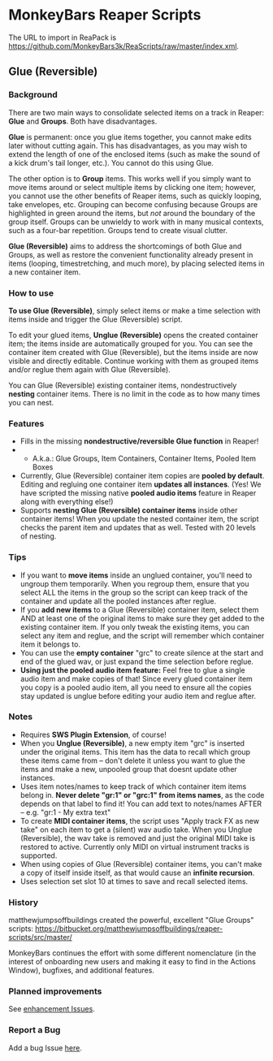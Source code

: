 # MonkeyBars Reaper Scripts

The URL to import in ReaPack is https://github.com/MonkeyBars3k/ReaScripts/raw/master/index.xml.


## Glue (Reversible)

### Background

There are two main ways to consolidate selected items on a track in Reaper: **Glue** and **Groups**. Both have disadvantages. 

**Glue** is permanent: once you glue items together, you cannot make edits later without cutting again. This has disadvantages, as you may wish to extend the length of one of the enclosed items (such as make the sound of a kick drum's tail longer, etc.). You cannot do this using Glue.

The other option is to **Group** items. This works well if you simply want to  move items around or select multiple items by clicking one item; however, you cannot use the other benefits of Reaper items, such as quickly looping, take envelopes, etc. Grouping can become confusing because Groups are highlighted in green around the items, but *not* around the boundary of the group itself. Groups can be unwieldy to work with in many musical contexts, such as a four-bar repetition. Groups tend to create visual clutter.

**Glue (Reversible)** aims to address the shortcomings of both Glue and Groups, as well as restore the convenient functionality already present in items (looping, timestretching, and much more), by placing selected items in a new container item.

### How to use

**To use Glue (Reversible)**, simply select items or make a time selection with items inside and trigger the Glue (Reversible) script.

To edit your glued items, **Unglue (Reversible)** opens the created container item; the items inside are automatically grouped for you. You can see the container item created with Glue (Reversible), but the items inside are now visible and directly editable. Continue working with them as grouped items and/or reglue them again with Glue (Reversible). 

You can  Glue (Reversible) existing container items, nondestructively **nesting** container items. There is no limit in the code as to how many times you can nest.

### Features
- Fills in the missing **nondestructive/reversible Glue function** in Reaper!
- - A.k.a.: Glue Groups, Item Containers, Container Items, Pooled Item Boxes
- Currently, Glue (Reversible) container item copies are **pooled by default**. Editing and regluing one container item **updates all instances**. (Yes! We have scripted the missing native **pooled audio items** feature in Reaper along with everything else!)
- Supports **nesting Glue (Reversible) container items** inside other container items! When you update the nested container item, the script checks the parent item and updates that as well. Tested with 20 levels of nesting.

### Tips
- If you want to **move items** inside an unglued container, you'll need to ungroup them temporarily. When you regroup them, ensure that you select ALL the items in the group so the script can keep track of the container and update all the pooled instances after reglue.
- If you **add new items** to a Glue (Reversible) container item, select them AND at least one of the original items to make sure they get added to the existing container item. If you only tweak the existing items, you can select any item and reglue, and the script will remember which container item it belongs to.
- You can use the **empty container** "grc" to create silence at the start and end of the glued wav, or just expand the time selection before reglue.
- **Using just the pooled audio item feature:** Feel free to glue a single audio item and make copies of that! Since every glued container item you copy is a pooled audio item, all you need to ensure all the copies stay updated is unglue before editing your audio item and reglue after.

### Notes
- Requires **SWS Plugin Extension**, of course!
- When you **Unglue (Reversible)**, a new empty item "grc" is inserted under the original items. This item has the data to recall which group these items came from – don't delete it unless you want to glue the items and make a new, unpooled group that doesnt update other instances.
- Uses item notes/names to keep track of which container item items belong in. **Never delete "gr:1" or "grc:1" from items names**, as the code depends on that label to find it! You can add text to notes/names AFTER – e.g. "gr:1 - My extra text"
- To create **MIDI container items**, the script uses "Apply track FX as new take" on each item to get a (silent) wav audio take. When you Unglue (Reversible), the wav take is removed and just the original MIDI take is restored to active. Currently only MIDI on virtual instrument tracks is supported.
- When using copies of Glue (Reversible) container items, you can't make a copy of itself inside itself, as that would cause an **infinite recursion**.
- Uses selection set slot 10 at times to save and recall selected items. 

### History

matthewjumpsoffbuildings created the powerful, excellent "Glue Groups" scripts: https://bitbucket.org/matthewjumpsoffbuildings/reaper-scripts/src/master/

MonkeyBars continues the effort with some different nomenclature (in the interest of onboarding new users and making it easy to find in the Actions Window), bugfixes, and additional features.


### Planned improvements
See [enhancement Issues](https://github.com/MonkeyBars3k/ReaScripts/issues?q=is%3Aissue+is%3Aopen+label%3Aenhancement).

### Report a Bug
Add a bug Issue [here](https://github.com/MonkeyBars3k/ReaScripts/issues/new).
